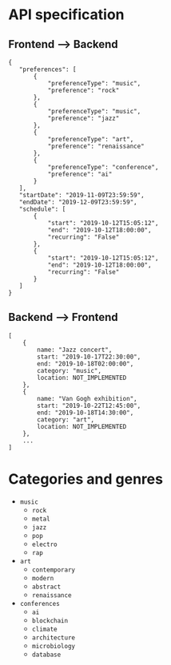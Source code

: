 # API specification
## Frontend --> Backend
```
{
   "preferences": [
       {
           "preferenceType": "music",
           "preference": "rock"
       },
       {
           "preferenceType": "music",
           "preference": "jazz"
       },
       {
           "preferenceType": "art",
           "preference": "renaissance"
       },
       {
           "preferenceType": "conference",
           "preference": "ai"
       }
   ],
   "startDate": "2019-11-09T23:59:59",
   "endDate": "2019-12-09T23:59:59",
   "schedule": [
       {
           "start": "2019-10-12T15:05:12",
           "end": "2019-10-12T18:00:00",
           "recurring": "False"
       },
       {
           "start": "2019-10-12T15:05:12",
           "end": "2019-10-12T18:00:00",
           "recurring": "False"
       }
   ]
}
```

## Backend --> Frontend
```
[
    {
        name: "Jazz concert",
        start: "2019-10-17T22:30:00",
        end: "2019-10-18T02:00:00",
        category: "music",
        location: NOT_IMPLEMENTED
    },
    {
        name: "Van Gogh exhibition",
        start: "2019-10-22T12:45:00",
        end: "2019-10-18T14:30:00",
        category: "art",
        location: NOT_IMPLEMENTED
    },
    ...
]
```

# Categories and genres
* `music`
  * `rock`
  * `metal`
  * `jazz`
  * `pop`
  * `electro`
  * `rap`
* `art`
  * `contemporary`
  * `modern`
  * `abstract`
  * `renaissance`
* `conferences`
  * `ai`
  * `blockchain`
  * `climate`
  * `architecture`
  * `microbiology`
  * `database`